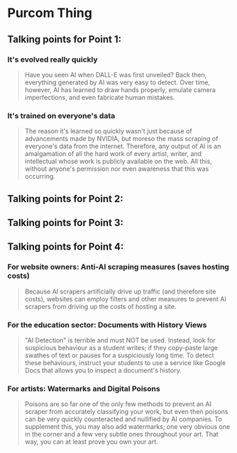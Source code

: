 # Purcom Thing

## Talking points for Point 1:

### It's evolved really quickly
> Have you seen AI when DALL-E was first unveiled? Back then, everything
> generated by AI was very easy to detect. Over time, however, AI has learned
> to draw hands properly, emulate camera imperfections, and even fabricate
> human mistakes.

### It's trained on everyone's data
> The reason it's learned so quickly wasn't just because of advancements made
> by NVIDIA, but moreso the mass scraping of everyone's data from the internet.
> Therefore, any output of AI is an amalgamation of all the hard work of every
> artist, writer, and intellectual whose work is publicly available on the web.
> All this, without anyone's permission nor even awareness that this was
> occurring.

## Talking points for Point 2:

## Talking points for Point 3:

## Talking points for Point 4:

### For website owners: Anti-AI scraping measures (saves hosting costs)
> Because AI scrapers artificially drive up traffic (and therefore site costs),
> websites can employ filters and other measures to prevent AI scrapers from
> driving up the costs of hosting a site.

### For the education sector: Documents with History Views
> "AI Detection" is terrible and must NOT be used. Instead, look for suspicious
> behaviour as a student writes; if they copy-paste large swathes of text or
> pauses for a suspiciously long time. To detect these behaviours, instruct
> your students to use a service like Google Docs that allows you to inspect a
> document's history.

### For artists: Watermarks and Digital Poisons
> Poisons are so far one of the only few methods to prevent an AI scraper from
> accurately classifying your work, but even then poisons can be very quickly
> counteracted and nullified by AI companies. To supplement this, you may also
> add watermarks; one very obvious one in the corner and a few very subtle ones
> throughout your art. That way, you can at least prove you own your art.
